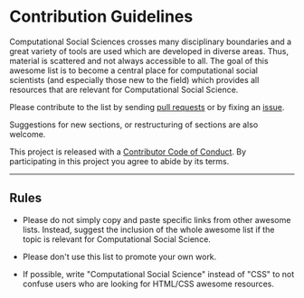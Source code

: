 # Contribution Guidelines

Computational Social Sciences crosses many disciplinary boundaries and
a great variety of tools are used which are developed in diverse
areas. Thus, material is scattered and not always accessible to all.
The goal of this awesome list is to become a central place for computational
social scientists (and especially those new to the field) which provides
all resources that are relevant for Computational Social Science. 

Please contribute to the list by sending [pull
requests](https://github.com/gesiscss/awesome-computational-social-science/pulls)
or by fixing an
[issue](https://github.com/gesiscss/awesome-computational-social-science/issues).

Suggestions for new sections, or restructuring of sections are also welcome.

This project is released with a
[Contributor Code of Conduct](code-of-conduct.md). By participating in this
project you agree to abide by its terms.

---

## Rules

- Please do not simply copy and paste specific links from other awesome lists. Instead, suggest the inclusion of the whole awesome list if the topic is relevant for Computational Social Science.

- Please don't use this list to promote your own work.

- If possible, write "Computational Social Science" instead of "CSS" to not confuse users who are looking for HTML/CSS awesome resources.
